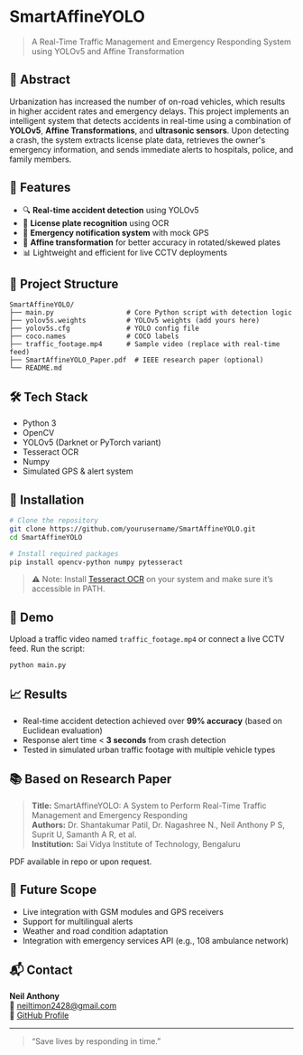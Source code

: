 # SmartAffineYOLO

> A Real-Time Traffic Management and Emergency Responding System using YOLOv5 and Affine Transformation

## 🧠 Abstract
Urbanization has increased the number of on-road vehicles, which results in higher accident rates and emergency delays. This project implements an intelligent system that detects accidents in real-time using a combination of **YOLOv5**, **Affine Transformations**, and **ultrasonic sensors**. Upon detecting a crash, the system extracts license plate data, retrieves the owner's emergency information, and sends immediate alerts to hospitals, police, and family members.

## 🚀 Features
- 🔍 **Real-time accident detection** using YOLOv5
- 🧾 **License plate recognition** using OCR
- 🧭 **Emergency notification system** with mock GPS
- 🧠 **Affine transformation** for better accuracy in rotated/skewed plates
- 📊 Lightweight and efficient for live CCTV deployments

## 📂 Project Structure
```
SmartAffineYOLO/
├── main.py                  # Core Python script with detection logic
├── yolov5s.weights          # YOLOv5 weights (add yours here)
├── yolov5s.cfg              # YOLO config file
├── coco.names               # COCO labels
├── traffic_footage.mp4      # Sample video (replace with real-time feed)
├── SmartAffineYOLO_Paper.pdf  # IEEE research paper (optional)
└── README.md
```

## 🛠️ Tech Stack
- Python 3
- OpenCV
- YOLOv5 (Darknet or PyTorch variant)
- Tesseract OCR
- Numpy
- Simulated GPS & alert system

## 🔧 Installation
```bash
# Clone the repository
git clone https://github.com/yourusername/SmartAffineYOLO.git
cd SmartAffineYOLO

# Install required packages
pip install opencv-python numpy pytesseract
```

> ⚠️ Note: Install [Tesseract OCR](https://github.com/tesseract-ocr/tesseract) on your system and make sure it’s accessible in PATH.

## 🎥 Demo
Upload a traffic video named `traffic_footage.mp4` or connect a live CCTV feed.
Run the script:
```bash
python main.py
```

## 📈 Results
- Real-time accident detection achieved over **99% accuracy** (based on Euclidean evaluation)
- Response alert time < **3 seconds** from crash detection
- Tested in simulated urban traffic footage with multiple vehicle types

## 📚 Based on Research Paper
> **Title:** SmartAffineYOLO: A System to Perform Real-Time Traffic Management and Emergency Responding  
> **Authors:** Dr. Shantakumar Patil, Dr. Nagashree N., Neil Anthony P S, Suprit U, Samanth A R, et al.  
> **Institution:** Sai Vidya Institute of Technology, Bengaluru

PDF available in repo or upon request.

## 🔮 Future Scope
- Live integration with GSM modules and GPS receivers
- Support for multilingual alerts
- Weather and road condition adaptation
- Integration with emergency services API (e.g., 108 ambulance network)

## 📬 Contact
**Neil Anthony**  
📧 neiltimon2428@gmail.com  
🔗 [GitHub Profile](https://github.com/neil24-c)

---

> “Save lives by responding in time.”
